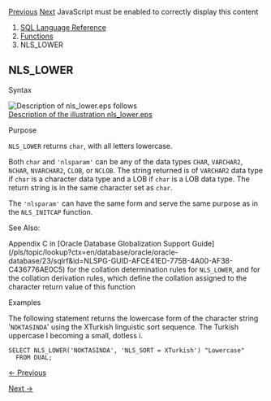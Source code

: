 [Previous](NLS_INITCAP.md) [Next](NLS_UPPER.md) JavaScript must be enabled
to correctly display this content

  1. [SQL Language Reference ](index.md)
  2. [Functions](Functions.md)
  3. NLS_LOWER 

## NLS_LOWER

Syntax

![Description of nls_lower.eps
follows](https://docs.oracle.com/en/database/oracle/oracle-database/23/sqlrf/img/nls_lower.gif)  
[Description of the illustration nls_lower.eps](img_text/nls_lower.md)

Purpose

`NLS_LOWER` returns `char`, with all letters lowercase.

Both `char` and `'nlsparam'` can be any of the data types `CHAR`, `VARCHAR2`,
`NCHAR`, `NVARCHAR2`, `CLOB`, or `NCLOB`. The string returned is of `VARCHAR2`
data type if `char` is a character data type and a LOB if `char` is a LOB data
type. The return string is in the same character set as `char`.

The `'nlsparam'` can have the same form and serve the same purpose as in the
`NLS_INITCAP` function.

See Also:

Appendix C in [Oracle Database Globalization Support
Guide](/pls/topic/lookup?ctx=en/database/oracle/oracle-
database/23/sqlrf&id=NLSPG-GUID-AFCE41ED-775B-4A00-AF38-C436776AE0C5) for the
collation determination rules for `NLS_LOWER`, and for the collation
derivation rules, which define the collation assigned to the character return
value of this function

Examples

The following statement returns the lowercase form of the character string
'`NOKTASINDA`' using the XTurkish linguistic sort sequence. The Turkish
uppercase I becoming a small, dotless i.

    
    
    SELECT NLS_LOWER('NOKTASINDA', 'NLS_SORT = XTurkish') "Lowercase"
      FROM DUAL;


[← Previous](NLS_INITCAP.md)

[Next →](NLS_UPPER.md)
